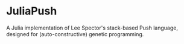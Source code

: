 # JuliaPush
A Julia implementation of Lee Spector's stack-based Push language, designed for (auto-constructive) genetic programming.

